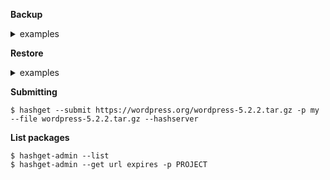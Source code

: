 **Backup**
<details><summary>examples</summary>

~~~shell
#
# Backup and restore
#

# Backup
$ hashget -zf FILENAME --pack DIRECTORY --hashserver


# Pack with restic
$ hashget -X exclude-list --prepack wordpress --hashserver
Saved: 1468 files, 1 pkgs, size: 40.5M. Download: 10.7M

$ restic --exclude-file exclude-list backup wordpress
password is correct
scan [/tmp/wp/wordpress]
scanned 193 directories, 367 files in 0:02
[0:04] 100.00%  700.829 KiB / 700.829 KiB  560 / 560 items  0 errors  ETA 0:00 
duration: 0:04
snapshot 76b54230 saved
~~~
</details>



**Restore**
<details><summary>examples</summary>

~~~shell
$ hashget -u DIRECTORY --hashserver

# Unpack with restic
$ restic restore 76b54230 -t unpacked
password is correct
restoring <Snapshot 76b54230 of [/tmp/wp/wordpress] at 2019-06-19 04:30:55.760618336 +0700 +07 by root@braconnier> to unpacked
$ hashget -u unpacked/wordpress/ --hashserver
Recovered 1468/1468 files 40.5M bytes (0 downloaded, 0 from pool, 10.7M cached) in 1.56s
~~~
</details>

**Submitting**
~~~
$ hashget --submit https://wordpress.org/wordpress-5.2.2.tar.gz -p my --file wordpress-5.2.2.tar.gz --hashserver
~~~

**List packages**
~~~
$ hashget-admin --list
$ hashget-admin --get url expires -p PROJECT
~~~
~~~